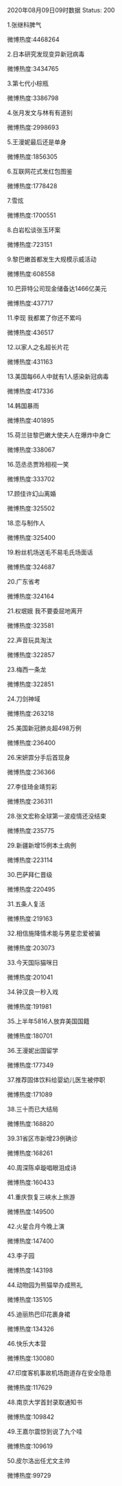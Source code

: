 2020年08月09日09时数据
Status: 200

1.张继科脾气

微博热度:4468264

2.日本研究发现变异新冠病毒

微博热度:3434765

3.第七代小棕瓶

微博热度:3386798

4.张月发文与林有有道别

微博热度:2998693

5.王漫妮最后还是单身

微博热度:1856305

6.互联网花式发红包图鉴

微博热度:1778428

7.雪炫

微博热度:1700551

8.白岩松谈张玉环案

微博热度:723151

9.黎巴嫩首都发生大规模示威活动

微博热度:608558

10.巴菲特公司现金储备达1466亿美元

微博热度:437717

11.李现 我都累了你还不累吗

微博热度:436517

12.以家人之名超长片花

微博热度:431163

13.美国每66人中就有1人感染新冠病毒

微博热度:417336

14.韩国暴雨

微博热度:401895

15.荷兰驻黎巴嫩大使夫人在爆炸中身亡

微博热度:338067

16.范丞丞贾玲相视一笑

微博热度:333702

17.顾佳许幻山离婚

微博热度:325502

18.恋与制作人

微博热度:325400

19.粉丝机场送毛不易毛氏场面话

微博热度:324687

20.广东省考

微博热度:324164

21.权珉娥 我不要委屈地离开

微博热度:323581

22.声音玩具淘汰

微博热度:322857

23.梅西一条龙

微博热度:322851

24.刀剑神域

微博热度:263218

25.美国新冠肺炎超498万例

微博热度:236400

26.宋妍霏分手后首现身

微博热度:236366

27.李佳琦金靖剪彩

微博热度:236311

28.张文宏称全球第一波疫情还没结束

微博热度:235775

29.新疆新增15例本土病例

微博热度:223114

30.巴萨拜仁晋级

微博热度:220495

31.五条人复活

微博热度:219163

32.相信施降情术能与男星恋爱被骗

微博热度:203073

33.今天国际猫咪日

微博热度:201041

34.钟汉良一秒入戏

微博热度:191981

35.上半年5816人放弃美国国籍

微博热度:180701

36.王漫妮出国留学

微博热度:177349

37.推荐固体饮料给婴幼儿医生被停职

微博热度:171089

38.三十而已大结局

微博热度:168820

39.31省区市新增23例确诊

微博热度:168261

40.周深陈卓璇唱眼泪成诗

微博热度:160433

41.重庆恢复三峡水上旅游

微博热度:149500

42.火星合月今晚上演

微博热度:147400

43.李子园

微博热度:143198

44.动物园为熊猫举办成熊礼

微博热度:135105

45.迪丽热巴印花裹身裙

微博热度:134326

46.快乐大本营

微博热度:130080

47.印度客机事故机场跑道存在安全隐患

微博热度:117629

48.南京大学首封录取通知书

微博热度:109842

49.王嘉尔震惊到说了九个哇

微博热度:109619

50.皮尔洛出任尤文主帅

微博热度:99729

